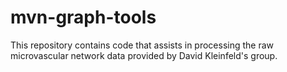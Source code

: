# mvn-graph-tools

This repository contains code that assists in processing the raw microvascular network data provided by David Kleinfeld's group.

